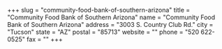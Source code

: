 +++
slug = "community-food-bank-of-southern-arizona"
title = "Community Food Bank of Southern Arizona"
name = "Community Food Bank of Southern Arizona"
address = "3003 S. Country Club Rd."
city = "Tucson"
state = "AZ"
postal = "85713"
website = ""
phone = "520 622-0525"
fax = ""
+++

